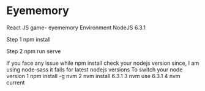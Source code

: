 # Eyememory
React JS game- eyememory
Environment
NodeJS 6.3.1


Step 1
npm install

Step 2
npm run serve


If you face any issue while npm install check your nodejs version since, I am using node-sass it fails for latest nodejs versions
To switch your node version
1 npm install -g nvm
2 nvm install 6.3.1
3 nvm use 6.3.1
4 nvm current
